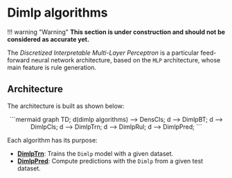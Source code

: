 # Dimlp algorithms

!!! warning "Warning"
    **This section is under construction and should not be considered as accurate yet.**

The *Discretized Interpretable Multi-Layer Perceptron* is a particular feed-forward neural network architecture, based on the `MLP` architecture, whose main feature is rule generation.

## Architecture
The architecture is built as shown below:

<div align="center">
```mermaid
graph TD;
    d(dimlp algorithms) --> DensCls;
    d --> DimlpBT;
    d --> DimlpCls;
    d --> DimlpTrn;
    d --> DimlpRul;
    d --> DimlpPred;
```
</div>


Each algorithm has its purpose:

<!-- 
- **[DimlpBT]()**: 
- **[DimlpRul]()**:
- **[DimlpCls]()**:
- **[DensCls]()**:  
-->
- **[DimlpTrn]()**: Trains the `Dimlp` model with a given dataset.
- **[DimlpPred]()**: Compute predictions with the `Dimlp` from a given test dataset.
